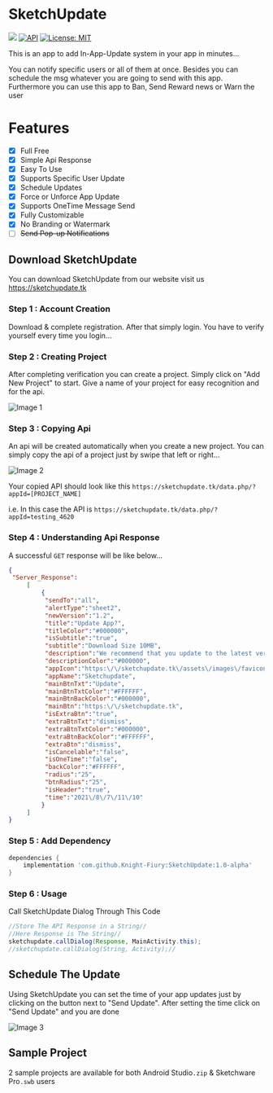# SketchUpdate
[![](https://jitpack.io/v/Knight-Fiury/SketchUpdate.svg)](https://jitpack.io/#Knight-Fiury/SketchUpdate)
[![API](https://img.shields.io/badge/API-21%2B-blue.svg?style=flat)](https://android-arsenal.com/api?level=21)
[![License: MIT](https://img.shields.io/badge/License-MIT-blue.svg)](https://github.com/Knight-Fiury/SketchUpdate/blob/main/LICENSE)

This is an app to add In-App-Update system in your app in minutes... 

You can notify specific users or all of them at once. Besides you can schedule the msg whatever you are going to send with this app. Furthermore you can use this app to Ban, Send Reward news or Warn the user

# Features 
 - [x] Full Free
 - [x] Simple Api Response 
 - [x] Easy To Use
 - [x] Supports Specific User Update 
 - [x] Schedule Updates 
 - [x] Force or Unforce App Update
 - [x] Supports OneTime Message Send
 - [x] Fully Customizable 
 - [x] No Branding or Watermark 
 - [ ] ~~Send Pop-up Notifications~~ 

## Download SketchUpdate
You can download SketchUpdate from our website
visit us https://sketchupdate.tk

### Step 1 : Account Creation
Download & complete registration. After that simply login. You have to verify yourself every time you login...

### Step 2 : Creating Project
After completing verification you can create a project. Simply click on "Add New Project" to start. Give a name of your project for easy recognition and for the api. 

![Image 1](https://user-images.githubusercontent.com/86944710/129434900-af79acbb-0667-41fe-9ed4-c75210e9e981.jpg)

### Step 3 : Copying Api
An api will be created automatically when you create a new project. You can simply copy the api of a project just by swipe that left or right...

![Image 2](https://user-images.githubusercontent.com/86944710/129434944-3bfce963-f242-4601-a2d3-5c9eca6a1e3f.jpg)

Your copied API should look like this
```https://sketchupdate.tk/data.php/?appId=[PROJECT_NAME]```

i.e. In this case the API is ```https://sketchupdate.tk/data.php/?appId=testing_4620```

### Step 4 : Understanding Api Response
A successful ```GET``` response will be like below... 
```json
{
 "Server_Response":
     [
         {
          "sendTo":"all",
          "alertType":"sheet2",
          "newVersion":"1.2",
          "title":"Update App?",
          "titleColor":"#000000",
          "isSubtitle":"true",
          "subtitle":"Download Size 10MB",
          "description":"We recommend that you update to the latest version. You can keep using this app while downloading the update",
          "descriptionColor":"#000000",
          "appIcon":"https:\/\/sketchupdate.tk\/assets\/images\/favicon.png",
          "appName":"Sketchupdate",
          "mainBtnTxt":"Update",
          "mainBtnTxtColor":"#FFFFFF",
          "mainBtnBackColor":"#000000",
          "mainBtn":"https:\/\/sketchupdate.tk",
          "isExtraBtn":"true",
          "extraBtnTxt":"dismiss",
          "extraBtnTxtColor":"#000000",
          "extraBtnBackColor":"#FFFFFF",
          "extraBtn":"dismiss",
          "isCancelable":"false",
          "isOneTime":"false",
          "backColor":"#FFFFFF",
          "radius":"25",
          "btnRadius":"25",
          "isHeader":"true",
          "time":"2021\/8\/7\/11\/10"
         }
     ]
}
```
### Step 5 : Add Dependency
```groovy
dependencies {
    implementation 'com.github.Knight-Fiury:SketchUpdate:1.0-alpha'
}
```

### Step 6 : Usage
Call SketchUpdate Dialog Through This Code
```java
//Store The API Response in a String//
//Here Response is The String//
sketchupdate.callDialog(Response, MainActivity.this);
//sketchupdate.callDialog(String, Activity);//
```

## Schedule The Update
Using SketchUpdate you can set the time of your app updates just by clicking on the button next to "Send Update". After setting the time click on "Send Update" and you are done

![Image 3](https://user-images.githubusercontent.com/86944710/129435210-45946179-c355-4f47-8cab-7b5d570dea32.jpg)

## Sample Project 
2 sample projects are available for both Android Studio```.zip``` & Sketchware Pro```.swb``` users

